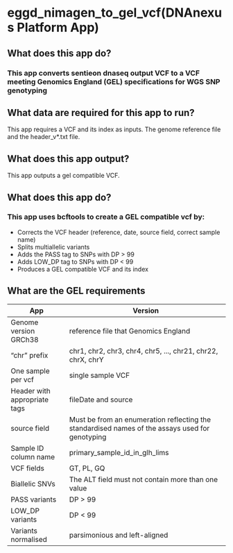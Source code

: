 <!-- dx-header -->
# eggd_nimagen_to_gel_vcf(DNAnexus Platform App)

## What does this app do?
### This app converts sentieon dnaseq output VCF to a VCF meeting Genomics England (GEL) specifications for WGS SNP genotyping

## What data are required for this app to run?
This app requires a VCF and its index as inputs. The genome reference file and the header_v*.txt file.

## What does this app output?
This app outputs a gel compatible VCF.

## What does this app do?
### This app uses bcftools to create a GEL compatible vcf by:
- Corrects the VCF header (reference, date, source field, correct sample name)
- Splits multiallelic variants
- Adds the PASS tag to SNPs with DP > 99
- Adds LOW_DP tag to SNPs with DP < 99
- Produces a GEL compatible VCF and its index

## What are the GEL requirements

|  App 	| Version  	|
|---	|---	|
|Genome version GRCh38       |reference file that Genomics England |
|“chr” prefix   |chr1, chr2, chr3, chr4, chr5, ..., chr21, chr22, chrX, chrY|
|One sample per vcf|single sample VCF|_
|Header with appropriate tags|fileDate and source|
|source field          |Must be from an enumeration reflecting the standardised names of the assays used for genotyping|
|Sample ID column name	|primary_sample_id_in_glh_lims|
|VCF fields      |GT, PL, GQ|
|Biallelic SNVs           |The ALT field must not contain more than one value|
|PASS variants  |DP > 99|
|LOW_DP variants           |DP < 99|
|Variants normalised             |parsimonious and left-aligned|
